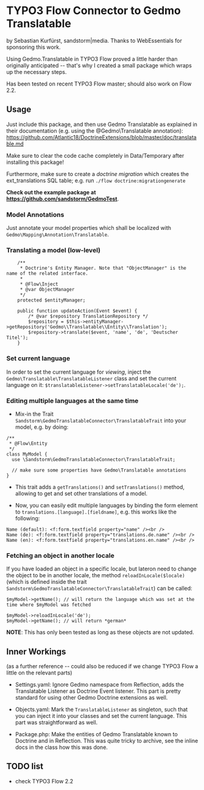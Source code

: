 # TYPO3 Flow Connector to Gedmo Translatable

by Sebastian Kurfürst, sandstorm|media. Thanks to WebEssentials for sponsoring this work.

Using Gedmo.Translatable in TYPO3 Flow proved a little harder than originally anticipated -- that's why I created
a small package which wraps up the necessary steps.

Has been tested on recent TYPO3 Flow master; should also work on Flow 2.2.


## Usage

Just include this package, and then use Gedmo Translatable as explained in their documentation (e.g. using
the @Gedmo\Translatable annotation): https://github.com/Atlantic18/DoctrineExtensions/blob/master/doc/translatable.md

Make sure to clear the code cache completely in Data/Temporary after installing this package!

Furthermore, make sure to create a *doctrine migration* which creates the ext_translations SQL table; e.g. run `./flow doctrine:migrationgenerate`

**Check out the example package at https://github.com/sandstorm/GedmoTest**.

### Model Annotations

Just annotate your model properties which shall be localized with `Gedmo\Mapping\Annotation\Translatable`.

### Translating a model (low-level)

```
	/**
	 * Doctrine's Entity Manager. Note that "ObjectManager" is the name of the related interface.
	 *
	 * @Flow\Inject
	 * @var ObjectManager
	 */
	protected $entityManager;

	public function updateAction(Event $event) {
		/* @var $repository TranslationRepository */
		$repository = $this->entityManager->getRepository('Gedmo\\Translatable\\Entity\\Translation');
		$repository->translate($event, 'name', 'de', 'Deutscher Titel');
	}
```

### Set current language

In order to set the current language for *viewing*, inject the `Gedmo\Translatable\TranslatableListener` class and set
the current language on it: `$translatableListener->setTranslatableLocale('de');`.

### Editing multiple languages at the same time

* Mix-in the Trait `Sandstorm\GedmoTranslatableConnector\TranslatableTrait` into your model, e.g. by doing:

```
/**
 * @Flow\Entity
 */
class MyModel {
  use \Sandstorm\GedmoTranslatableConnector\TranslatableTrait;
  
  // make sure some properties have Gedmo\Translatable annotations
}
```

* This trait adds a `getTranslations()` and `setTranslations()` method, allowing to get and set other translations of
  a model.
  
* Now, you can easily edit multiple languages by binding the form element to `translations.[language].[fieldname]`, e.g.
  this works like the following:

```
Name (default): <f:form.textfield property="name" /><br />
Name (de): <f:form.textfield property="translations.de.name" /><br />
Name (en): <f:form.textfield property="translations.en.name" /><br />
```

### Fetching an object in another locale

If you have loaded an object in a specific locale, but lateron need to change the object to be in another locale,
the method `reloadInLocale($locale)` (which is defined inside the trait `Sandstorm\GedmoTranslatableConnector\TranslatableTrait`)
can be called:

```
$myModel->getName(); // will return the language which was set at the time where $myModel was fetched

$myModel->reloadInLocale('de');
$myModel->getName(); // will return *german*
```

**NOTE**: This has only been tested as long as these objects are not updated.


## Inner Workings

(as a further reference -- could also be reduced if we change TYPO3 Flow a little on the relevant parts)

* Settings.yaml: Ignore Gedmo namespace from Reflection, adds the Translatable Listener as Doctrine Event listener.
  This part is pretty standard for using other Gedmo Doctrine extensions as well.
  
* Objects.yaml: Mark the `TranslatableListener` as singleton, such that you can inject it into your classes and set
  the current language. This part was straightforward as well.
  
* Package.php: Make the entities of Gedmo Translatable known to Doctrine and in Reflection. This was quite tricky to
  archive, see the inline docs in the class how this was done.


## TODO list

* check TYPO3 Flow 2.2